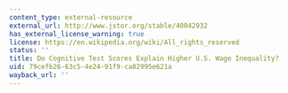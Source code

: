 ```yaml
---
content_type: external-resource
external_url: http://www.jstor.org/stable/40042932
has_external_license_warning: true
license: https://en.wikipedia.org/wiki/All_rights_reserved
status: ''
title: Do Cognitive Test Scores Explain Higher U.S. Wage Inequality?
uid: 79cefb26-63c5-4e24-91f9-ca82995e621a
wayback_url: ''
---
```

